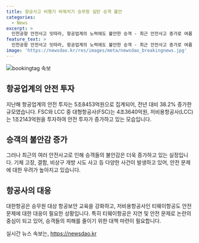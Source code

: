 ```yaml
---
title: 항공사고 비행기 바꿔치기 승무원 실탄 승객 불안
categories:
  - News
excerpt: >
  인천공항 안전사고 잇따라, 항공업계의 노력에도 불안한 승객 - 최근 안전사고 증가로 여름 휴가 여행 준비 중인 승객들의 불안감이 높아지고 있는 가운데, 항공업계는 안전 투자를 지속적으로 증가시키고 있는 것으로 나타났다. 하지만 여전히 기체 결함, 운항 지연과 관련된 사고가 발생하며 승객들의 불안은 해소되지 않고 있다. 특히 저비용항공사인 티웨이항공에서 안전 문제가 잇따라 발생하면서 논란의 중심에 섰다. 종합해석하여, 항공사의 안전 대책과 투자가 중요하지만 여전히 승객들의 안전과 편의를 위한 추가적인 노력이 필요해 보인다. (단어 수: 150)
feature_text: >
  인천공항 안전사고 잇따라, 항공업계의 노력에도 불안한 승객 - 최근 안전사고 증가로 여름 휴가 여행 준비 중인 승객들의 불안감이 높아지고 있는 가운데, 항공업계는 안전 투자를 지속적으로 증가시키고 있는 것으로 나타났다. 하지만 여전히 기체 결함, 운항 지연과 관련된 사고가 발생하며 승객들의 불안은 해소되지 않고 있다. 특히 저비용항공사인 티웨이항공에서 안전 문제가 잇따라 발생하면서 논란의 중심에 섰다. 종합해석하여, 항공사의 안전 대책과 투자가 중요하지만 여전히 승객들의 안전과 편의를 위한 추가적인 노력이 필요해 보인다. (단어 수: 150)
image: 'https://newsdao.kr/res/images/meta/newsdao_breakingnews.jpg'
---
```


<p><img src="https://newsdao.kr/res/images/meta/newsdao_breakingnews.jpg" alt="bookingtag 속보" /></p>

<h2 data-ke-size="size26">항공업계의 안전 투자</h2>

<p data-ke-size="size16">지난해 항공업계의 안전 투자는 5조8453억원으로 집계되어, 전년 대비 38.2% 증가한 규모였습니다. FSC와 LCC 중 대형항공사(FSC)는 4조3640억원, 저비용항공사(LCC)는 1조2143억원을 투자하여 안전 투자가 증가하고 있는 모습입니다.</p>

<h2 data-ke-size="size26">승객의 불안감 증가</h2>

<p data-ke-size="size16">그러나 최근의 여러 안전사고로 인해 승객들의 불안감은 더욱 증가하고 있는 실정입니다. 기체 고장, 결함, 비상구 개방 시도 사고 등 다양한 사건이 발생하고 있어, 안전 문제에 대한 우려가 높아지고 있습니다.</p>

<h2 data-ke-size="size26">항공사의 대응</h2>

<p data-ke-size="size16">대한항공은 승무원 대상 항공보안 교육을 강화하고, 저비용항공사인 티웨이항공도 안전 문제에 대한 대응이 필요한 상황입니다. 특히 티웨이항공은 지연 및 안전 문제로 논란의 중심이 되고 있어, 승객들의 피해를 줄이기 위한 대책 마련이 필요합니다.</p>
실시간 뉴스 속보는, <a href="https://newsdao.kr" rel="dofollow">https://newsdao.kr</a>


